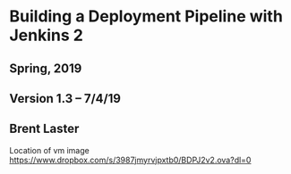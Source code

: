 # Building a Deployment Pipeline with Jenkins 2
## Spring, 2019
## Version 1.3 – 7/4/19
## Brent Laster

Location of vm image
https://www.dropbox.com/s/3987jmyrvjpxtb0/BDPJ2v2.ova?dl=0
